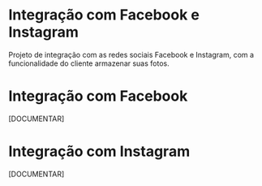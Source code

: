 # Integração com Facebook e Instagram

Projeto de integração com as redes sociais Facebook e Instagram, com a funcionalidade do cliente armazenar suas fotos.

# Integração com Facebook
[DOCUMENTAR]

# Integração com Instagram
[DOCUMENTAR]
